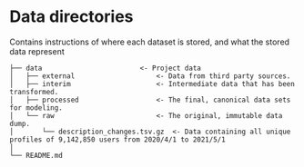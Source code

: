 # Data directories
Contains instructions of where each dataset is stored, and what the stored data represent

```                                
├── data                        <- Project data
│   ├── external                    <- Data from third party sources.
│   ├── interim                     <- Intermediate data that has been transformed.
│   ├── processed                   <- The final, canonical data sets for modeling.
│   └── raw                         <- The original, immutable data dump.
│       └── description_changes.tsv.gz  <- Data containing all unique profiles of 9,142,850 users from 2020/4/1 to 2021/5/1
│
└── README.md
```